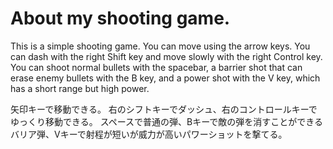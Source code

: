 # About my shooting game.
This is a simple shooting game.
You can move using the arrow keys.
You can dash with the right Shift key and move slowly with the right Control key.
You can shoot normal bullets with the spacebar, a barrier shot that can erase enemy bullets with the B key, and a power shot with the V key, which has a short range but high power.

矢印キーで移動できる。
右のシフトキーでダッシュ、右のコントロールキーでゆっくり移動できる。
スペースで普通の弾、Bキーで敵の弾を消すことができるバリア弾、Ⅴキーで射程が短いが威力が高いパワーショットを撃てる。
